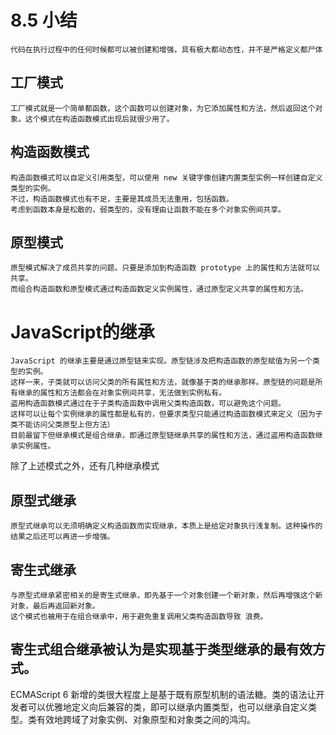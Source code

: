 # 8.5 小结
    代码在执行过程中的任何时候都可以被创建和增强，具有极大都动态性，并不是严格定义都尸体

## 工厂模式
    工厂模式就是一个简单都函数，这个函数可以创建对象，为它添加属性和方法，然后返回这个对象。这个模式在构造函数模式出现后就很少用了。

## 构造函数模式
    构造函数模式可以自定义引用类型，可以使用 new 关键字像创建内置类型实例一样创建自定义类型的实例。
    不过，构造函数模式也有不足，主要是其成员无法重用，包括函数。
    考虑到函数本身是松散的，弱类型的，没有理由让函数不能在多个对象实例间共享。

## 原型模式
    原型模式解决了成员共享的问题。只要是添加到构造函数 prototype 上的属性和方法就可以共享。
    而组合构造函数和原型模式通过构造函数定义实例属性，通过原型定义共享的属性和方法。

# JavaScript的继承
    JavaScript 的继承主要是通过原型链来实现。原型链涉及把构造函数的原型赋值为另一个类型的实例。
    这样一来，子类就可以访问父类的所有属性和方法，就像基于类的继承那样。原型链的问题是所有继承的属性和方法都会在对象实例间共享，无法做到实例私有。
    盗用构造函数模式通过在于子类构造函数中调用父类构造函数，可以避免这个问题。
    这样可以让每个实例继承的属性都是私有的，但要求类型只能通过构造函数模式来定义（因为子类不能访问父类原型上但方法）
    目前最留下但继承模式是组合继承，即通过原型链继承共享的属性和方法，通过盗用构造函数继承实例属性。
    
除了上述模式之外，还有几种继承模式

## 原型式继承
    原型式继承可以无须明确定义构造函数而实现继承，本质上是给定对象执行浅复制。这种操作的结果之后还可以再进一步增强。

## 寄生式继承
    与原型式继承紧密相关的是寄生式继承，即先基于一个对象创建一个新对象，然后再增强这个新对象，最后再返回新对象。
    这个模式也被用于在组合继承中，用于避免重复调用父类构造函数导致 浪费。

## 寄生式组合继承被认为是实现基于类型继承的最有效方式。



ECMAScript 6 新增的类很大程度上是基于既有原型机制的语法糖。类的语法让开发者可以优雅地定义向后兼容的类，即可以继承内置类型，也可以继承自定义类型。类有效地跨域了对象实例、对象原型和对象类之间的鸿沟。